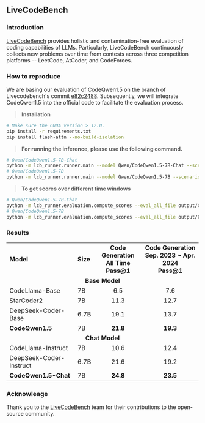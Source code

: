 ## LiveCodeBench

### Introduction
[LiveCodeBench](https://github.com/LiveCodeBench/LiveCodeBench) provides holistic and contamination-free evaluation of coding capabilities of LLMs. Particularly, LiveCodeBench continuously collects new problems over time from contests across three competition platforms -- LeetCode, AtCoder, and CodeForces. 

### How to reproduce
We are basing our evaluation of CodeQwen1.5 on the branch of Livecodebench's commit [e82c2488](https://github.com/LiveCodeBench/LiveCodeBench/tree/e82c2488e6a9632ed6f482c3c5cf85f042694df5). Subsequently, we will integrate CodeQwen1.5 into the official code to facilitate the evaluation process.
> **Installation**
```bash
# Make sure the CUDA version > 12.0.
pip install -r requirements.txt
pip install flash-attn --no-build-isolation
```
> **For running the inference, please use the following command.**
```bash
# Qwen/CodeQwen1.5-7B-Chat
python -m lcb_runner.runner.main --model Qwen/CodeQwen1.5-7B-Chat --scenario codegeneration --evaluate
# Qwen/CodeQwen1.5-7B
python -m lcb_runner.runner.main --model Qwen/CodeQwen1.5-7B --scenario codegeneration --evaluate
```
> **To get scores over different time windows**
```bash
# Qwen/CodeQwen1.5-7B-Chat
python -m lcb_runner.evaluation.compute_scores --eval_all_file output/CodeQwen1.5-7B-Chat/Scenario.codegeneration_10_0.2_eval_all.json --start_date 2023-09-01 --end_date 2024-04-01
# Qwen/CodeQwen1.5-7B
python -m lcb_runner.evaluation.compute_scores --eval_all_file output/CodeQwen1.5-7B/Scenario.codegeneration_10_0.2_eval_all.json --start_date 2023-09-01 --end_date 2024-04-01
```
### Results
<table style="text-align:center">
    <tr style="font-weight:bold">
        <td style="text-align: left">Model</td>
        <td style="text-align: left">Size</td>
        <td>
            <div>Code Generation</div>
            <div class="cell-aux">
                <div>All Time</div>
                <div>Pass@1</div>
            </div>
        </td>
        <td>
            <div>Code Generation</div>
            <div class="cell-aux">
                <div>Sep. 2023 ~ Apr. 2024</div>
                <div>Pass@1</div>
            </div>
        </td>
    </tr>
    <tr>
        <td colspan=4><b>Base Model</b></td>
    </tr>
    <tr>
        <td style="text-align: left">CodeLlama-Base</td>
        <td style="text-align: left">7B</td>
        <td>6.5</td>
        <td>7.6</td>
    </tr>
    <tr>
        <td style="text-align: left">StarCoder2</td>
        <td style="text-align: left">7B</td>
        <td>11.3</td>
        <td>12.7</td>
    </tr>
    <tr>
        <td style="text-align: left">DeepSeek-Coder-Base</td>
        <td style="text-align: left">6.7B</td>
        <td>19.1</td>
        <td>13.7</td>
    </tr>
    <tr>
        <td style="text-align: left"><b>CodeQwen1.5</b></td>
        <td style="text-align: left">7B</td>
        <td><b>21.8</b></td>
        <td><b>19.3</b></td>
    </tr>
    <tr>
        <td colspan=4><b>Chat Model</b></td>
    </tr>
    <tr>
        <td style="text-align: left">CodeLlama-Instruct</td>
        <td style="text-align: left">7B</td>
        <td>10.6</td>
        <td>12.4</td>
    </tr>
    <tr>
        <td style="text-align: left">DeepSeek-Coder-Instruct</td>
        <td style="text-align: left">6.7B</td>
        <td>21.6</td>
        <td>19.2</td>
    </tr>
    <tr>
        <td style="text-align: left"><b>CodeQwen1.5-Chat</b></td>
        <td style="text-align: left">7B</td>
        <td><b>24.8</b></td>
        <td><b>23.5</b></td>
    </tr>
</table>

### Acknowleage
Thank you to the [LiveCodeBench](https://livecodebench.github.io/leaderboard.html) team for their contributions to the open-source community.